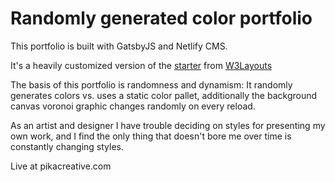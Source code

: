 # Randomly generated color portfolio
This portfolio is built with GatsbyJS and Netlify CMS.

It's a heavily customized version of the  [starter](https://delog-w3layouts.netlify.com/) from [W3Layouts](https://w3layouts.com)

The basis of this portfolio is randomness and dynamism: It randomly generates colors vs. uses a static color pallet, additionally the background canvas voronoi graphic changes randomly on every reload.

As an artist and designer I have trouble deciding on styles for presenting my own work, and I find the only thing that doesn't bore me over time is constantly changing styles.

Live at pikacreative.com
